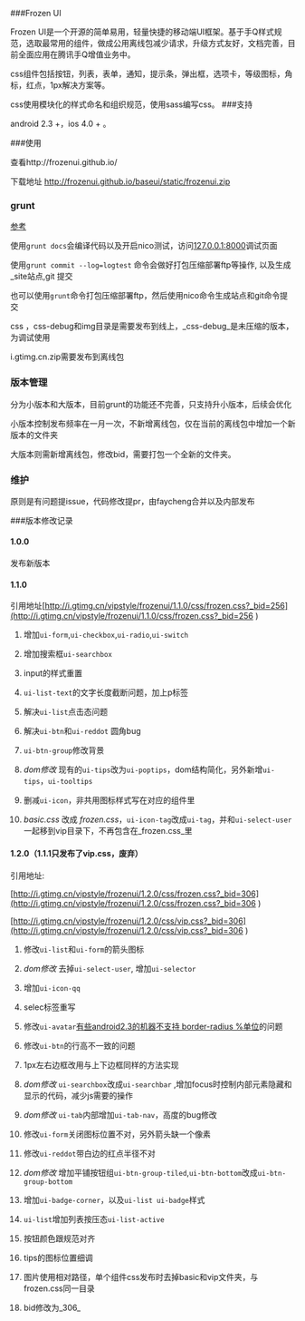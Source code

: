 
###Frozen UI

Frozen UI是一个开源的简单易用，轻量快捷的移动端UI框架。基于手Q样式规范，选取最常用的组件，做成公用离线包减少请求，升级方式友好，文档完善，目前全面应用在腾讯手Q增值业务中。

css组件包括按钮，列表，表单，通知，提示条，弹出框，选项卡，等级图标，角标，红点，1px解决方案等。

css使用模块化的样式命名和组织规范，使用sass编写css。
###支持

android 2.3 +，ios 4.0 + 。

###使用

查看http://frozenui.github.io/

下载地址 http://frozenui.github.io/baseui/static/frozenui.zip

### grunt

[参考](https://github.com/QQVIPTeam/team/issues/5)

使用`grunt docs`会编译代码以及开启nico测试，访问[127.0.0.1:8000](127.0.0.1:8000)调试页面

使用`grunt commit --log=logtest` 命令会做好打包压缩部署ftp等操作, 以及生成_site站点,git 提交

也可以使用`grunt`命令打包压缩部署ftp，然后使用nico命令生成站点和git命令提交

css ，css-debug和img目录是需要发布到线上，_css-debug_是未压缩的版本，为调试使用

i.gtimg.cn.zip需要发布到离线包


### 版本管理

分为小版本和大版本，目前grunt的功能还不完善，只支持升小版本，后续会优化

小版本控制发布频率在一月一次，不新增离线包，仅在当前的离线包中增加一个新版本的文件夹

大版本则需新增离线包，修改bid，需要打包一个全新的文件夹。

### 维护

原则是有问题提issue，代码修改提pr，由faycheng合并以及内部发布

###版本修改记录

#### 1.0.0

发布新版本


#### 1.1.0

引用地址[http://i.gtimg.cn/vipstyle/frozenui/1.1.0/css/frozen.css?_bid=256](http://i.gtimg.cn/vipstyle/frozenui/1.1.0/css/frozen.css?_bid=256 )

1. 增加`ui-form`,`ui-checkbox`,`ui-radio`,`ui-switch`

2. 增加搜索框`ui-searchbox`

3. input的样式重置

4. `ui-list-text`的文字长度截断问题，加上p标签

5. 解决`ui-list`点击态问题

6. 解决`ui-btn`和`ui-reddot` 圆角bug

7. `ui-btn-group`修改背景

8. _dom修改_ 现有的`ui-tips`改为`ui-poptips`，dom结构简化，另外新增`ui-tips`，`ui-tooltips`

9. 删减`ui-icon`，非共用图标样式写在对应的组件里

10. _basic.css_ 改成 _frozen.css_，`ui-icon-tag`改成`ui-tag`，并和`ui-select-user`一起移到vip目录下，不再包含在_frozen.css_里


#### 1.2.0（1.1.1只发布了vip.css，废弃）


引用地址: 

[http://i.gtimg.cn/vipstyle/frozenui/1.2.0/css/frozen.css?_bid=306](http://i.gtimg.cn/vipstyle/frozenui/1.2.0/css/frozen.css?_bid=306 )

[http://i.gtimg.cn/vipstyle/frozenui/1.2.0/css/vip.css?_bid=306](http://i.gtimg.cn/vipstyle/frozenui/1.2.0/css/vip.css?_bid=306 )




1. 修改`ui-list`和`ui-form`的箭头图标

2. _dom修改_ 去掉`ui-select-user`, 增加`ui-selector`

3. 增加`ui-icon-qq`

4. selec标签重写

5. 修改`ui-avatar`[有些android2.3的机器不支持 border-radius %单位](https://github.com/frozenui/baseui/issues/9)的问题

6. 修改`ui-btn`的行高不一致的问题

7. 1px左右边框改用与上下边框同样的方法实现

8. _dom修改_ `ui-searchbox`改成`ui-searchbar` ,增加focus时控制内部元素隐藏和显示的代码，减少js需要的操作

9. _dom修改_ `ui-tab`内部增加`ui-tab-nav`，高度的bug修改

10. 修改`ui-form`关闭图标位置不对，另外箭头缺一个像素

11. 修改`ui-reddot`带白边的红点半径不对

12. _dom修改_ 增加平铺按钮组`ui-btn-group-tiled`,`ui-btn-bottom`改成`ui-btn-group-bottom`

13. 增加`ui-badge-corner`，以及`ui-list ui-badge`样式


14. `ui-list`增加列表按压态`ui-list-active`

15. 按钮颜色跟规范对齐

16. tips的图标位置细调


17. 图片使用相对路径，单个组件css发布时去掉basic和vip文件夹，与frozen.css同一目录

18. bid修改为_306_



